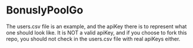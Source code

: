 # BonuslyPoolGo

The users.csv file is an example, and the apiKey there is to represent what one should look like. It is NOT a valid apiKey, and if you choose to fork this repo, you should not check in the users.csv file with real apiKeys either.
